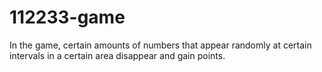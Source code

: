 # 112233-game
In the game, certain amounts of numbers that appear randomly at certain intervals in a certain area disappear and gain points.
